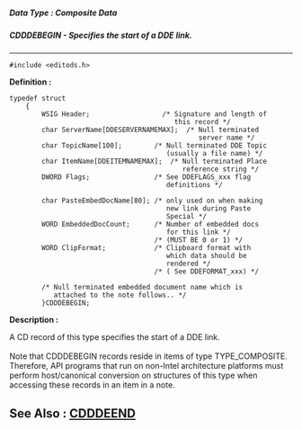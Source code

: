 ##### Data Type : Composite Data
##### CDDDEBEGIN - Specifies the start of a DDE link.
---
```
#include <editods.h>
```

**Definition :**
```
typedef struct
    {
        WSIG Header;                  /* Signature and length of 
                                         this record */
        char ServerName[DDESERVERNAMEMAX];  /* Null terminated 
                                               server name */
        char TopicName[100];        /* Null terminated DDE Topic
                                       (usually a file name) */
        char ItemName[DDEITEMNAMEMAX];  /* Null terminated Place 
                                           reference string */
        DWORD Flags;                /* See DDEFLAGS_xxx flag
                                       definitions */
                                     
        char PasteEmbedDocName[80]; /* only used on when making 
                                       new link during Paste 
                                       Special */
        WORD EmbeddedDocCount;      /* Number of embedded docs 
                                       for this link */
                                    /* (MUST BE 0 or 1) */
        WORD ClipFormat;            /* Clipboard format with
                                       which data should be 
                                       rendered */
                                    /* ( See DDEFORMAT_xxx) */

        /* Null terminated embedded document name which is 
           attached to the note follows.. */
        }CDDDEBEGIN;

```

**Description :**

A CD record of this type specifies the start of a DDE link.<br>
<br>
Note that CDDDEBEGIN records reside in items of type TYPE_COMPOSITE. Therefore, API programs that run on non-Intel architecture platforms must perform host/canonical conversion on structures of this type when accessing these records in an item in a note.


**See Also :**
[CDDDEEND](/domino-c-api-docs/reference/Data/CDDDEEND)
---

